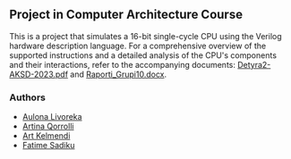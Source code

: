 ## Project in Computer Architecture Course

This is a project that simulates a 16-bit single-cycle CPU using the Verilog hardware description language. For a comprehensive overview of the supported instructions and a detailed analysis of the CPU's components and their interactions, refer to the accompanying documents: [Detyra2-AKSD-2023.pdf](Detyra2-AKSD-2023.pdf) and [Raporti_Grupi10.docx](Raporti_Grupi10.docx).


### Authors 

- [Aulona Livoreka](https://github.com/aulonalivoreka)
- [Artina Qorrolli](https://github.com/ArtinaQorrolli)
- [Art Kelmendi](https://github.com/artkelmendi)
- [Fatime Sadiku](https://github.com/fatimess)
